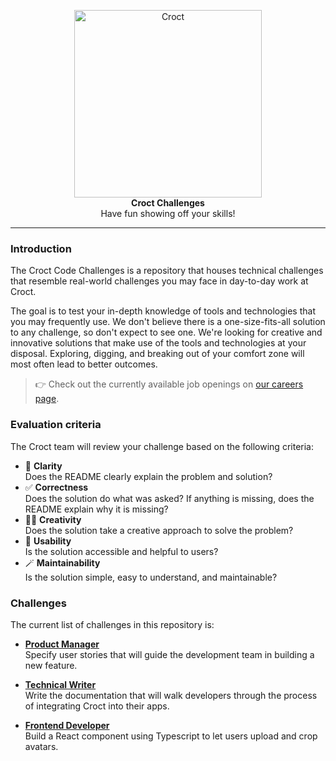 <p align="center">
    <a href="https://croct.com">
      <img src="https://user-images.githubusercontent.com/943036/132792539-0f5d9e22-2cee-4921-8307-2949911798a4.png" alt="Croct" height="300" />
    </a>
    <br />
    <strong>Croct Challenges</strong>
    <br />
    Have fun showing off your skills!
</p>

---

### Introduction

The Croct Code Challenges is a repository that houses technical challenges that resemble real-world challenges you may face in day-to-day work at Croct.

The goal is to test your in-depth knowledge of tools and technologies that you may frequently use. We don't believe there is a one-size-fits-all solution to any challenge, so don't expect to see one. We're looking for creative and innovative solutions that make use of the tools and technologies at your disposal. Exploring, digging, and breaking out of your comfort zone will most often lead to better outcomes.

> 👉 Check out the currently available job openings on [our careers page](https://croct.com/careers/).

### Evaluation criteria

The Croct team will review your challenge based on the following criteria:

- 🧐 **Clarity**  
Does the README clearly explain the problem and solution?
- ✅ **Correctness**  
Does the solution do what was asked? If anything is missing, does the README explain why it is missing?
- 🧑‍🎨 **Creativity**  
Does the solution take a creative approach to solve the problem?
- 🦾 **Usability**  
Is the solution accessible and helpful to users?
- 🪄 **Maintainability**  
Is the solution simple, easy to understand, and maintainable?


### Challenges

The current list of challenges in this repository is:

- [**Product Manager**](/product-manager)  
Specify user stories that will guide the development team in building a new feature.

- [**Technical Writer**](/technical-writer)  
Write the documentation that will walk developers through the process of integrating Croct into their apps.

- [**Frontend Developer**](/frontend-developer)  
Build a React component using Typescript to let users upload and crop avatars.
